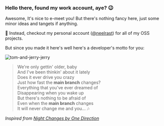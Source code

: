 ### Hello there, found my work account, aye? 😉

Awesome, It's nice to e-meet you! But there's nothing fancy here, just some minor ideas and tangets if anything. 

🔭  Instead, checkout my personal account ([@neelrast](https://github.com/neelrast)) for all of my OSS projects.

But since you made it here's well here's a developer's motto for you: 

![tom-and-jerry-jerry](https://user-images.githubusercontent.com/61432194/157550584-5d781525-1744-46d6-93d6-7213d18de1f6.gif)

> We're only gettin' older, baby <br>
> And I've been thinkin' about it lately <br>
> Does it ever drive you crazy <br>
> Just how fast the **main branch** changes? <br>
> Everything that you've ever dreamed of <br>
> Disappearing when you wake up <br>
> But there's nothing to be afraid of <br>
> Even when the **main branch** changes <br>
> It will never change me and you... 🎶

_Inspired from [Night Changes by One Direction](https://www.youtube.com/watch?v=syFZfO_wfMQ)_
